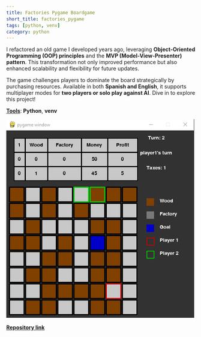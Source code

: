 ```yaml
---
title: Factories Pygame Boardgame
short_title: factories_pygame
tags: [python, venv]
category: python
---
```

I refactored an old game I developed years ago, leveraging **Object-Oriented Programming (OOP) principles** and the **MVP (Model-View-Presenter) pattern**. This transformation not only improved performance but also enhanced scalability and flexibility for future updates.

The game challenges players to dominate the board strategically by purchasing resources. Available in both **Spanish and English**, it supports multiplayer modes for **two players or solo play against AI**. Dive in to explore this project!

<u><b>Tools</b></u>: **Python**, **venv**

<img src="assets/images/factories_pygame_boardgame.png?raw=true"/>

<strong>[Repository link](https://github.com/AlmudenaZhou/Factories-PygameBoardGame)</strong>
